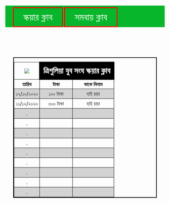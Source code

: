 <!DOCTYPE>
<html>
<head>
<title>club taka</title>
<style type="text/css">
*{
margin :0px ;
padding :0px ;
}
table{
border:1px solid black;
margin :auto ;
width :90%;
text-align :center ;
margin-top :95px ;
border :2px solid black ;

}
.img{
width :99%;
text-align :center ;
margin :auto ;
border :1px solid black  ;

}

th img{
width:105px ;
height :100px ;
margin :0px ;
padding :0px ;
outline :6px solid black ;

display :block ;
}
.hdr{
background-color :black ;
color :white ;
padding :10px;
border :3px solid black ;
font-size :25px ;
font-weight :900;
}

table th{
border:1px solid black;
padding :0px ;
margin :0px ;
padding :5px;
}
table td{
border:1px solid black;
padding :5px  ;
margin :0px ;
}


.menu{
background-color :#07B62A ;
text-align :center ;
width :100%; height :70px ;

position :fixed ;
top :0px ; left :0px ;
}
.menu ul{
background-color :#07B62A ;
}
.menu ul li{
display :inline-block ;
}
.menu ul li a{
color :white ;
font-size :30px ;
text-decoration :none ;
padding :10px 30px ;
display :block ;
border :3px solid red ;
margin-top :5px ;
}


</style>
</head>
<body>

<div class="menu">

<ul>
<li><a href="#">স্কয়ার ক্লাব</a></li>
<li><a href="somobayclub.html">সমবায় ক্লাব</a></li>
</ul>

</div>


<table rules="all">

<caption>



</caption>

<tr>
<th><img src="/storage/76A6-CECE/sujon.jpg"></th>
<th class="hdr" colspan="2">ত্রিশুলিয়া যুব সংঘ স্কয়ার ক্লাব</th>
</tr>
<tr>
<th>তারিখ</th>
<th>টাকা</th>
<th>কাকে দিলাম</th>
</tr>


<tr bgcolor="lightgrey">
<td>১২/১০/২০২০</td>
<td>১০০ টাকা</td>
<td>হাই চাচা</td>
</tr>

<tr>
<td>১১/১২/২০২০</td>
<td>৩০০ টাকা</td>
<td>হাই চাচা</td>
</tr>

<tr bgcolor="lightgrey">
<td>.</td>
<td></td>
<td></td>
</tr>

<tr>
<td>.</td>
<td></td>
<td></td>
</tr>

<tr bgcolor="lightgrey">
<td>.</td>
<td></td>
<td></td>
</tr>

<tr>
<td>.</td>
<td></td>
<td></td>
</tr>

<tr bgcolor="lightgrey">
<td>.</td>
<td></td>
<td></td>
</tr>

<tr>
<td>.</td>
<td></td>
<td></td>
</tr>

<tr bgcolor="lightgrey">
<td>.</td>
<td></td>
<td></td>
</tr>

<tr>
<td>.</td>
<td></td>
<td></td>
</tr>

<tr bgcolor="lightgrey">
<td>.</td>
<td></td>
<td></td>
</tr>



</table>

</body>
</html>
